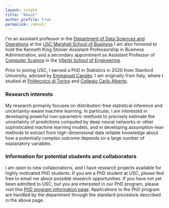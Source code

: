 ```yaml
---
layout: single
title: "About"
author_profile: true
permalink: /about/
---
```


I'm an assistant professor in the [Department of Data Sciences and Operations](https://www.marshall.usc.edu/departments/data-sciences-and-operations) at the [USC Marshall School of Business](https://www.marshall.usc.edu/)
I am also honored to hold the Kenneth King Stonier Assistant Professorship in Business Administration, and a secondary appointment as Assistant Professor of [Computer Science](https://www.cs.usc.edu/) in the [Viterbi School of Engineering](https://viterbischool.usc.edu/).

Prior to joining USC, I earned a PhD in Statistics in 2020 from Stanford University, advised by [Emmanuel Candès](https://profiles.stanford.edu/emmanuel-candes).
I am originally from Italy, where I studied at [Politecnico di Torino](https://www.polito.it/en) and [Collegio Carlo Alberto](https://www.carloalberto.org/).

### Research interests

My research primarily focuses on distribution-free statistical inference and uncertainty-aware machine learning. 
In particular, I am interested in developing powerful non-parametric methods to precisely estimate the uncertainty of predictions computed by deep neural networks or other sophisticated machine learning models, and in developing assumption-lean methods to extract from high-dimensional data reliable knowledge about how a potentially complex outcome depends on a large number of explanatory variables.

### Information for potential students and collaborators

I am open to new collaborations, and I have research projects available for highly motivated PhD students.
If you are a PhD student at USC, please feel free to email me about possible research opportunities.
If you have not yet been admitted to USC, but you are interested in our PhD program, please visit this [PhD program information page](https://www.marshall.usc.edu/programs/phd-program/departments/data-sciences-and-operations). 
Applications to the PhD program are handled by the department through the standard procedure described in the above page. 